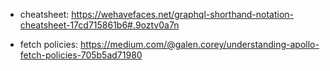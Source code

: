 -   cheatsheet:
    https://wehavefaces.net/graphql-shorthand-notation-cheatsheet-17cd715861b6#.9oztv0a7n

-   fetch policies:
    https://medium.com/@galen.corey/understanding-apollo-fetch-policies-705b5ad71980
